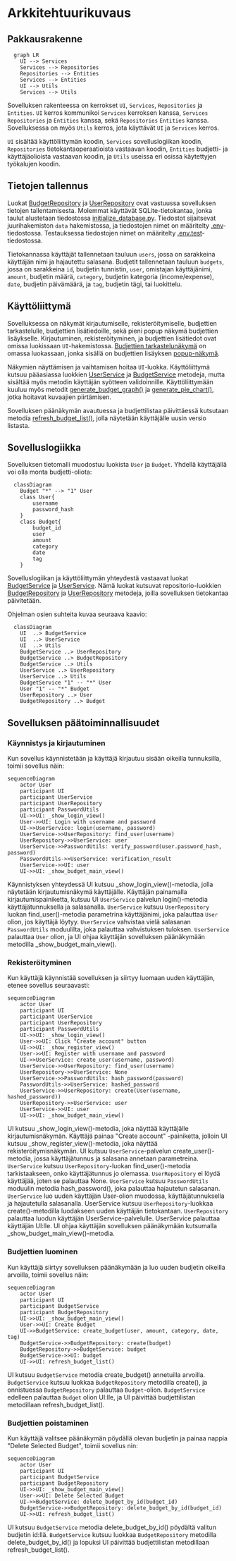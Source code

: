 # Arkkitehtuurikuvaus

## Pakkausrakenne

```mermaid
  graph LR
    UI --> Services
    Services --> Repositories
    Repositories --> Entities
    Services --> Entities
    UI --> Utils
    Services --> Utils
```

Sovelluksen rakenteessa on kerrokset `UI`, `Services`, `Repositories` ja `Entities`. `UI` kerros kommunikoi `Services` kerroksen kanssa, `Services` `Repositories` ja `Entities` kanssa, sekä `Repositories` `Entities` kanssa. Sovelluksessa on myös `Utils` kerros, jota käyttävät `UI` ja `Services` kerros.

`UI` sisältää käyttöliittymän koodin, `Services` sovelluslogiikan koodin, `Repositories` tietokantaoperaatioista vastaavan koodin, `Entities` budjetti- ja käyttäjäolioista vastaavan koodin, ja `Utils` useissa eri osissa käytettyjen työkalujen koodin.

## Tietojen tallennus

Luokat [BudgetRepository](../src/repositories/budget_repository.py) ja [UserRepository](../src/repositories/user_repository.py) ovat vastuussa sovelluksen tietojen tallentamisesta. Molemmat käyttävät SQLite-tietokantaa, jonka taulut alustetaan tiedostossa [initialize_database.py](../src/initialize_database.py). Tiedostot sijaitsevat juurihakemiston `data` hakemistossa, ja tiedostojen nimet on määritelty [.env](../.env)-tiedostossa. Testauksessa tiedostojen nimet on määritelty [.env.test](../.env.test)-tiedostossa.

Tietokannassa käyttäjät tallennetaan tauluun `users`, jossa on sarakkeina käyttäjän nimi ja hajautettu salasana. Budjetit tallennetaan tauluun `budgets`, jossa on sarakkeina `id`, budjetin tunnistin, `user`, omistajan käyttäjänimi, `amount`, budjetin määrä, `category`, budjetin kategoria (income/expense), `date`, budjetin päivämäärä, ja `tag`, budjetin tägi, tai luokittelu.

## Käyttöliittymä

Sovelluksessa on näkymät kirjautumiselle, rekisteröitymiselle, budjettien tarkastelulle, budjettien lisätiedoille, sekä pieni popup näkymä budjettien lisäykselle. Kirjautuminen, rekisteröityminen, ja budjettien lisätiedot ovat omissa luokissaan `UI`-hakemistossa. [Budjettien tarkastelunäkymä](../src/ui/budget_main_view.py) on omassa luokassaan, jonka sisällä on budjettien lisäyksen [popup-näkymä](../src/ui/budget_main_view.py#L238). 

Näkymien näyttämisen ja vaihtamisen hoitaa `UI`-luokka. Käyttöliittymä kutsuu pääasiassa luokkien [UserService](../src/services/user_service.py) ja [BudgetService](../src/services/budget_service.py) metodeja, mutta sisältää myös metodin käyttäjän syötteen validoinnille. Käyttöliittymään kuuluu myös metodit [generate_budget_graph()](../src/ui/build_graph.py) ja [generate_pie_chart()](../src/ui/build_pie_chart.py), jotka hoitavat kuvaajien piirtämisen.

Sovelluksen päänäkymän avautuessa ja budjettilistaa päivittäessä kutsutaan metodia [refresh_budget_list()](../src/ui/budget_main_view.py#L322), jolla näytetään käyttäjälle uusin versio listasta.

## Sovelluslogiikka

Sovelluksen tietomalli muodostuu luokista `User` ja `Budget`. Yhdellä käyttäjällä voi olla monta budjetti-oliota:

```mermaid
  classDiagram
    Budget "*" --> "1" User
    class User{
        username
        password_hash
    }
    class Budget{
        budget_id
        user
        amount
        category
        date
        tag
    }
```

Sovelluslogiikan ja käyttöliittymän yhteydestä vastaavat luokat [BudgetService](../src/services/budget_service.py) ja [UserService](../src/services/user_service.py). Nämä luokat kutsuvat repositorio-luokkien [BudgetRepository](../src/repositories/budget_repository.py) ja [UserRepository](../src/repositories/user_repository.py) metodeja, joilla sovelluksen tietokantaa päivitetään.

Ohjelman osien suhteita kuvaa seuraava kaavio:

```mermaid
  classDiagram
    UI  ..> BudgetService
    UI  ..> UserService
    UI  ..> Utils
    BudgetService ..> UserRepository
    BudgetService ..> BudgetRepository
    BudgetService ..> Utils
    UserService ..> UserRepository
    UserService ..> Utils
    BudgetService "1" -- "*" User
    User "1" -- "*" Budget
    UserRepository ..> User
    BudgetRepository ..> Budget
```

## Sovelluksen päätoiminnallisuudet

### Käynnistys ja kirjautuminen

Kun sovellus käynnistetään ja käyttäjä kirjautuu sisään oikeilla tunnuksilla, toimii sovellus näin:

```mermaid
sequenceDiagram
    actor User
    participant UI
    participant UserService
    participant UserRepository
    participant PasswordUtils
    UI->>UI: _show_login_view()
    User->>UI: Login with username and password
    UI->>UserService: login(username, password)
    UserService->>UserRepository: find_user(username)
    UserRepository->>UserService: user
    UserService->>PasswordUtils: verify_password(user.password_hash, password)
    PasswordUtils->>UserService: verification_result
    UserService->>UI: user
    UI->>UI: _show_budget_main_view()
```

Käynnistyksen yhteydessä UI kutsuu _show_login_view()-metodia, jolla näytetään kirjautumisnäkymä käyttäjälle. Käyttäjän painamalla kirjautumispainiketta, kutsuu UI `UserService` palvelun login()-metodia käyttäjätunnuksella ja salasanalla. `UserService` kutsuu `UserRepository` luokan find_user()-metodia parametrina käyttäjänimi, joka palauttaa `User` olion, jos käyttäjä löytyy. `UserService` vahvistaa vielä salasanan `PasswordUtils` moduulilta, joka palauttaa vahvistuksen tuloksen. `UserService` palauttaa `User` olion, ja UI ohjaa käyttäjän sovelluksen päänäkymään metodilla _show_budget_main_view().

### Rekisteröityminen

Kun käyttäjä käynnistää sovelluksen ja siirtyy luomaan uuden käyttäjän, etenee sovellus seuraavasti:

```mermaid
sequenceDiagram
    actor User
    participant UI
    participant UserService
    participant UserRepository
    participant PasswordUtils
    UI->>UI: _show_login_view()
    User->>UI: Click "Create account" button
    UI->>UI: _show_register_view()
    User->>UI: Register with username and password
    UI->>UserService: create_user(username, password)
    UserService->>UserRepository: find_user(username)
    UserRepository->>UserService: None
    UserService->>PasswordUtils: hash_password(password)
    PasswordUtils->>UserService: hashed_password
    UserService->>UserRepository: create(User(username, hashed_password))
    UserRepository->>UserService: user
    UserService->>UI: user
    UI->>UI: _show_budget_main_view()
```

UI kutsuu _show_login_view()-metodia, joka näyttää käyttäjälle kirjautumisnäkymän. Käyttäjä painaa "Create account" -painiketta, jolloin UI kutsuu _show_register_view()-metodia, joka näyttää rekisteröitymisnäkymän. UI kutsuu `UserService`-palvelun create_user()-metodia, jossa käyttäjätunnus ja salasana annetaan parametreina. `UserService` kutsuu `UserRepository`-luokan find_user()-metodia tarkistaakseen, onko käyttäjätunnus jo olemassa. `UserRepository` ei löydä käyttäjää, joten se palauttaa None. `UserService` kutsuu `PasswordUtils` moduulin metodia hash_password(), joka palauttaa hajautetun salasanan. `UserService` luo uuden käyttäjän User-olion muodossa, käyttäjätunnuksella ja hajautetulla salasanalla. UserService kutsuu `UserRepository`-luokkaa create()-metodilla luodakseen uuden käyttäjän tietokantaan. `UserRepository` palauttaa luodun käyttäjän UserService-palvelulle. UserService palauttaa käyttäjän UI:lle. UI ohjaa käyttäjän sovelluksen päänäkymään kutsumalla _show_budget_main_view()-metodia.

### Budjettien luominen

Kun käyttäjä siirtyy sovelluksen päänäkymään ja luo uuden budjetin oikeilla arvoilla, toimii sovellus näin:

```mermaid
sequenceDiagram
    actor User
    participant UI
    participant BudgetService
    participant BudgetRepository
    UI->>UI: _show_budget_main_view()
    User->>UI: Create Budget
    UI->>BudgetService: create_budget(user, amount, category, date, tag)
    BudgetService->>BudgetRepository: create(budget)
    BudgetRepository->>BudgetService: budget
    BudgetService->>UI: budget
    UI->>UI: refresh_budget_list()
```

UI kutsuu `BudgetService` metodia create_budget() annetuilla arvoilla. `BudgetService` kutsuu luokkaa `BudgetRepository` metodilla create(), ja onnistuessa `BudgetRepository` palauttaa `Budget`-olion. `BudgetService` edelleen palauttaa `Budget` olion UI:lle, ja UI päivittää budjettilistan metodillaan refresh_budget_list().

### Budjettien poistaminen

Kun käyttäjä valitsee päänäkymän pöydällä olevan budjetin ja painaa nappia "Delete Selected Budget", toimii sovellus nin:

```mermaid
sequenceDiagram
    actor User
    participant UI
    participant BudgetService
    participant BudgetRepository
    UI->>UI: _show_budget_main_view()
    User->>UI: Delete Selected Budget
    UI->>BudgetService: delete_budget_by_id(budget_id)
    BudgetService->>BudgetRepository: delete_budget_by_id(budget_id)
    UI->>UI: refresh_budget_list()
```

UI kutsuu `BudgetService` metodia delete_budget_by_id() pöydältä valitun budjetin id:llä. `BudgetService` kutsuu luokkaa `BudgetRepository` metodilla delete_budget_by_id() ja lopuksi UI päivittää budjettilistan metodillaan refresh_budget_list().
